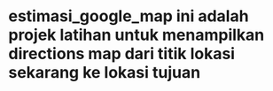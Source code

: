 # estimasi_google_map ini adalah projek latihan untuk menampilkan directions map dari titik lokasi sekarang ke lokasi tujuan

